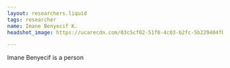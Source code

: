 ```yaml
---
layout: researchers.liquid
tags: researcher
name: Imane Benyecif K.
headshot_image: https://ucarecdn.com/03c5cf02-51f8-4c03-b2fc-5b229404fb6d/

---
```


Imane Benyecif is a person